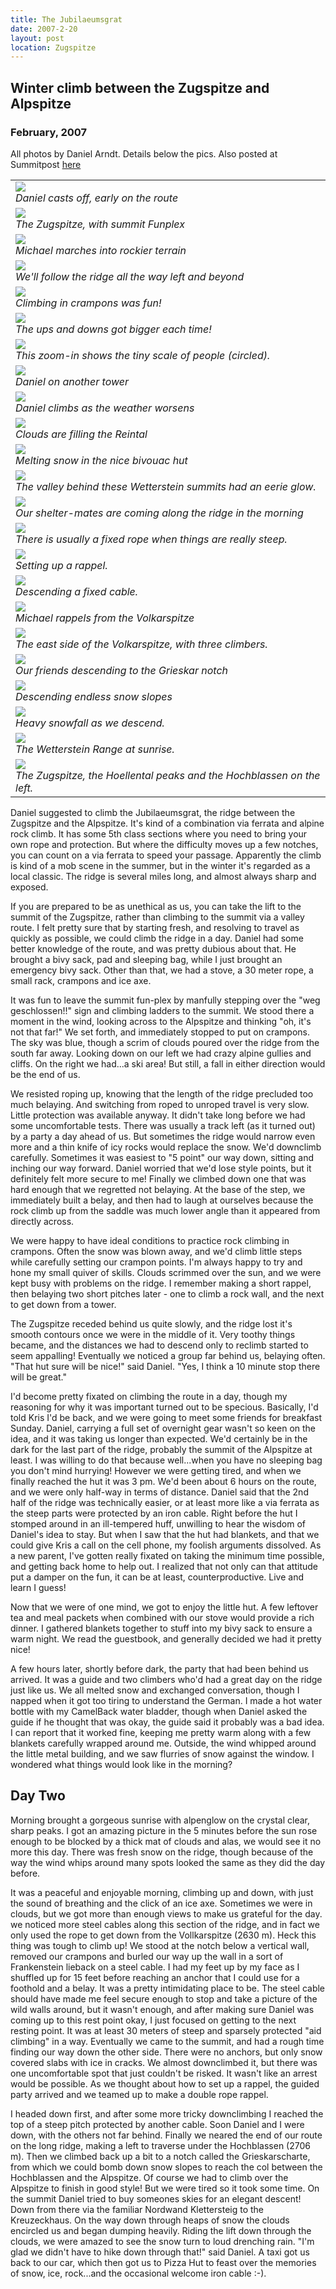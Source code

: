 ```yaml
---
title: The Jubilaeumsgrat
date: 2007-2-20
layout: post
location: Zugspitze
---
```


<h2>Winter climb between the Zugspitze and Alpspitze</h2>
<h3>February, 2007</h3>


All photos by Daniel Arndt. Details below the pics. Also posted at Summitpost
[here](http://www.summitpost.org/cold-steel-the-jubil-umsgrat-in-winter/333734)


<table>
<tr><td>
<a href="images/articles/trips/2007/danielridge.jpg"><img src="images/articles/trips/2007/danielridge.jpg"></a><br>
<i>Daniel casts off, early on the route</i>
</td></tr>
<tr><td>
<a href="images/articles/trips/2007/zuggy.jpg"><img src="images/articles/trips/2007/zuggy.jpg"></a><br>
<i>The Zugspitze, with summit Funplex</i>
</td></tr>
<tr><td>
<a href="images/articles/trips/2007/nicepart.jpg"><img src="images/articles/trips/2007/nicepart.jpg"></a><br>
<i>Michael marches into rockier terrain</i>
</td></tr>
<tr><td>
<a href="images/articles/trips/2007/viewingall.jpg"><img src="images/articles/trips/2007/viewingall.jpg"></a><br>
<i>We'll follow the ridge all the way left and beyond</i>
</td></tr>
<tr><td>
<a href="images/articles/trips/2007/michaelclimb.jpg"><img src="images/articles/trips/2007/michaelclimb.jpg"></a><br>
<i>Climbing in crampons was fun!</i>
</td></tr>
<tr><td>
<a href="images/articles/trips/2007/moreridge.jpg"><img src="images/articles/trips/2007/moreridge.jpg"></a><br>
<i>The ups and downs got bigger each time!</i>
</td></tr>
<tr><td>
<a href="images/articles/trips/2007/scaleoridge.jpg"><img src="images/articles/trips/2007/scaleoridge.jpg"></a><br>
<i>This zoom-in shows the tiny scale of people (circled).</i>
</td></tr>
<tr><td>
<a href="images/articles/trips/2007/danielwalkin.jpg"><img src="images/articles/trips/2007/danielwalkin.jpg"></a><br>
<i>Daniel on another tower</i>
</td></tr>
<tr><td>
<a href="images/articles/trips/2007/balancy.jpg"><img src="images/articles/trips/2007/balancy.jpg"></a><br>
<i>Daniel climbs as the weather worsens</i>
</td></tr>
<tr><td>
<a href="images/articles/trips/2007/weathernogood.jpg"><img src="images/articles/trips/2007/weathernogood.jpg"></a><br>
<i>Clouds are filling the Reintal</i>
</td></tr>
<tr><td>
<a href="images/articles/trips/2007/inhut.jpg"><img src="images/articles/trips/2007/inhut.jpg"></a><br>
<i>Melting snow in the nice bivouac hut</i>
</td></tr>
<tr><td>
<a href="images/articles/trips/2007/glowingvalley.jpg"><img src="images/articles/trips/2007/glowingvalley.jpg"></a><br>
<i>The valley behind these Wetterstein summits had an eerie glow.</i>
</td></tr>
<tr><td>
<a href="images/articles/trips/2007/morninghike.jpg"><img src="images/articles/trips/2007/morninghike.jpg"></a><br>
<i>Our shelter-mates are coming along the ridge in the morning</i>
</td></tr>
<tr><td>
<a href="images/articles/trips/2007/fixedrope.jpg"><img src="images/articles/trips/2007/fixedrope.jpg"></a><br>
<i>There is usually a fixed rope when things are really steep.</i>
</td></tr>
<tr><td>
<a href="images/articles/trips/2007/asmallrappel.jpg"><img src="images/articles/trips/2007/asmallrappel.jpg"></a><br>
<i>Setting up a rappel.</i>
</td></tr>
<tr><td>
<a href="images/articles/trips/2007/beforevolkar.jpg"><img src="images/articles/trips/2007/beforevolkar.jpg"></a><br>
<i>Descending a fixed cable.</i>
</td></tr>
<tr><td>
<a href="images/articles/trips/2007/rappelvolkar.jpg"><img src="images/articles/trips/2007/rappelvolkar.jpg"></a><br>
<i>Michael rappels from the Volkarspitze</i>
</td></tr>
<tr><td>
<a href="images/articles/trips/2007/endlessridge.jpg"><img src="images/articles/trips/2007/endlessridge.jpg"></a><br>
<i>The east side of the Volkarspitze, with three climbers.</i>
</td></tr>
<tr><td>
<a href="images/articles/trips/2007/toalpspitz.jpg"><img src="images/articles/trips/2007/toalpspitz.jpg"></a><br>
<i>Our friends descending to the Grieskar notch</i>
</td></tr>
<tr><td>
<a href="images/articles/trips/2007/descentlong.jpg"><img src="images/articles/trips/2007/descentlong.jpg"></a><br>
<i>Descending endless snow slopes</i>
</td></tr>
<tr><td>
<a href="images/articles/trips/2007/snowydown.jpg"><img src="images/articles/trips/2007/snowydown.jpg"></a><br>
<i>Heavy snowfall as we descend.</i>
</td></tr>
<tr><td>
<a href="images/articles/trips/2007/morningpano.jpg"><img src="images/articles/trips/2007/morningpano.jpg"></a><br>
<i>The Wetterstein Range at sunrise.</i>
</td></tr>
<tr><td>
<a href="images/articles/trips/2007/fromalpspitz.jpg"><img src="images/articles/trips/2007/fromalpspitz.jpg"></a><br>
<i>The Zugspitze, the Hoellental peaks and the Hochblassen on the left.</i>
</td></tr>
</table>

Daniel suggested to climb the Jubilaeumsgrat, the ridge between the Zugspitze and the Alpspitze. It's kind of a combination via ferrata and alpine rock climb. It has some 5th class sections where you need to bring your own rope and protection. But where the difficulty moves up a few notches, you can count on a via ferrata to speed your passage. Apparently the climb is kind of a mob scene in the summer, but in the winter it's regarded as a local classic. The ridge is several miles long, and almost always sharp and exposed. 

If you are prepared to be as unethical as us, you can take the lift to the summit of the Zugspitze, rather than climbing to the summit via a valley route. I felt pretty sure that by starting fresh, and resolving to travel as quickly as possible, we could climb the ridge in a day. Daniel had some better knowledge of the route, and was pretty dubious about that. He brought a bivy sack, pad and sleeping bag, while I just brought an emergency bivy sack. Other than that, we had a stove, a 30 meter rope, a small rack, crampons and ice axe.

It was fun to leave the summit fun-plex by manfully stepping over the "weg geschlossen!!" sign and climbing ladders to the summit. We stood there a moment in the wind, looking across to the Alpspitze and thinking "oh, it's not that far!" We set forth, and immediately stopped to put on crampons. The sky was blue, though a scrim of clouds poured over the ridge from the south far away. Looking down on our left we had crazy alpine gullies and cliffs. On the right we had...a ski area! But still, a fall in either direction would be the end of us.

We resisted roping up, knowing that the length of the ridge precluded too much belaying. And switching from roped to unroped travel is very slow. Little protection was available anyway. It didn't take long before we had some uncomfortable tests. There was usually a track left (as it turned out) by a party a day ahead of us. But sometimes the ridge would narrow even more and a thin knife of icy rocks would replace the snow. We'd downclimb carefully. Sometimes it was easiest to "5 point" our way down, sitting and inching our way forward. Daniel worried that we'd lose style points, but it definitely felt more secure to me! Finally we climbed down one that was hard enough that we regretted not belaying. At the base of the step, we immediately built a belay, and then had to laugh at ourselves because the rock climb up from the saddle was much lower angle than it appeared from directly across. 

We were happy to have ideal conditions to practice rock climbing in crampons. Often the snow was blown away, and we'd climb little steps while carefully setting our crampon points. I'm always happy to try and hone my small quiver of skills. Clouds scrimmed over the sun, and we were kept busy with problems on the ridge. I remember making a short rappel, then belaying two short pitches later - one to climb a rock wall, and the next to get down from a tower.

The Zugspitze receded behind us quite slowly, and the ridge lost it's smooth contours once we were in the middle of it. Very toothy things became, and the distances we had to descend only to reclimb started to seem appalling! Eventually we noticed a group far behind us, belaying often. "That hut sure will be nice!" said Daniel. "Yes, I think a 10 minute stop there will be great."

I'd become pretty fixated on climbing the route in a day, though my reasoning for why it was important turned out to be specious. Basically, I'd told Kris I'd be back, and we were going to meet some friends for breakfast Sunday. Daniel, carrying a full set of overnight gear wasn't so keen on the idea, and it was taking us longer than expected. We'd certainly be in the dark for the last part of the ridge, probably the summit of the Alpspitze at least. I was willing to do that because well...when you have no sleeping bag you don't mind hurrying! However we were getting tired, and when we finally reached the hut it was 3 pm. We'd been about 6 hours on the route, and we were only half-way in terms of distance. Daniel said that the 2nd half of the ridge was technically easier, or at least more like a via ferrata as the steep parts were protected by an iron cable. Right before the hut I stomped around in an ill-tempered huff, unwilling to hear the wisdom of Daniel's idea to stay. But when I saw that the hut had blankets, and that we could give Kris a call on the cell phone, my foolish arguments dissolved. As a new parent, I've gotten really fixated on taking the minimum time possible, and getting back home to help out. I realized that not only can that attitude put a damper on the fun, it can be at least, counterproductive. Live and learn I guess!

Now that we were of one mind, we got to enjoy the little hut. A few leftover tea and meal packets when combined with our stove would provide a rich dinner. I gathered blankets together to stuff into my bivy sack to ensure a warm night. We read the guestbook, and generally decided we had it pretty nice!

A few hours later, shortly before dark, the party that had been behind us arrived. It was a guide and two climbers who'd had a great day on the ridge just like us. We all melted snow and exchanged conversation, though I napped when it got too tiring to understand the German. I made a hot water bottle with my CamelBack water bladder, though when Daniel asked the guide if he thought that was okay, the guide said it probably was a bad idea. I can report that it worked fine, keeping me pretty warm along with a few blankets carefully wrapped around me. Outside, the wind whipped around the little metal building, and we saw flurries of snow against the window. I wondered what things would look like in the morning?


Day Two
---

Morning brought a gorgeous sunrise with alpenglow on the crystal clear, sharp peaks. I got an amazing picture in the 5 minutes before the sun rose enough to be blocked by a thick mat of clouds and alas, we would see it no more this day. There was fresh snow on the ridge, though because of the way the wind whips around many spots looked the same as they did the day before.

It was a peaceful and enjoyable morning, climbing up and down, with just the sound of breathing and the click of an ice axe. Sometimes we were in clouds, but we got more than enough views to make us grateful for the day. we noticed more steel cables along this section of the ridge, and in fact we only used the rope to get down from the Vollkarspitze (2630 m). Heck this thing was tough to climb up! We stood at the notch below a vertical wall, removed our crampons and burled our way up the wall in a sort of Frankenstein lieback on a steel cable. I had my feet up by my face as I shuffled up for 15 feet before reaching an anchor that I could use for a foothold and a belay. It was a pretty intimidating place to be. The steel cable should have made me feel secure enough to stop and take a picture of the wild walls around, but it wasn't enough, and after making sure Daniel was coming up to this rest point okay, I just focused on getting to the next resting point. It was at least 30 meters of steep and sparsely protected "aid climbing" in a way. Eventually we came to the summit, and had a rough time finding our way down the other side. There were no anchors, but only snow covered slabs with ice in cracks. We almost downclimbed it, but there was one uncomfortable spot that just couldn't be risked. It wasn't like an arrest would be possible. As we thought about how to set up a rappel, the guided party arrived and we teamed up to make a double rope rappel.

I headed down first, and after some more tricky downclimbing I reached the top of a steep pitch protected by another cable. Soon Daniel and I were down, with the others not far behind. Finally we neared the end of our route on the long ridge, making a left to traverse under the Hochblassen (2706 m). Then we climbed back up a bit to a notch called the Grieskarscharte, from which we could bomb down snow slopes to reach the col between the Hochblassen and the Alpspitze. Of course we had to climb over the Alpspitze to finish in good style! But we were tired so it took some time. On the summit Daniel tried to buy someones skies for an elegant descent! Down from there via the familiar Nordwand Klettersteig to the Kreuzeckhaus. On the way down through heaps of snow the clouds encircled us and began dumping heavily. Riding the lift down through the clouds, we were amazed to see the snow turn to loud drenching rain. "I'm glad we didn't have to hike down through that!" said Daniel. A taxi got us back to our car, which then got us to Pizza Hut to feast over the memories of snow, ice, rock...and the occasional welcome iron cable :-).                                                              
